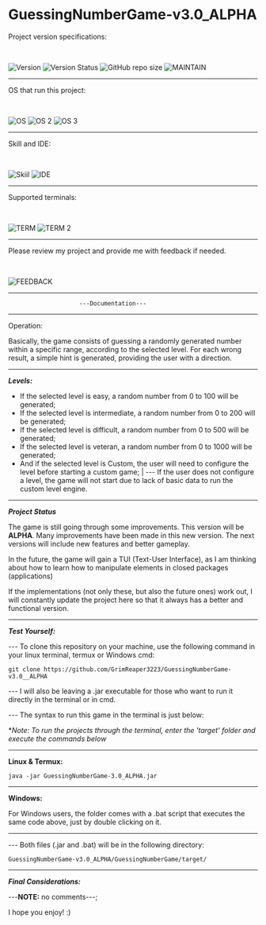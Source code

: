 
# GuessingNumberGame-v3.0_ALPHA

Project version specifications: 

<br>

![Version](https://img.shields.io/badge/Version-3.0__ALPHA-green)  ![Version Status](https://img.shields.io/badge/Version_Status-Stable-green)
![GitHub repo size](https://img.shields.io/github/repo-size/GrimReaper3223/GuessingNumberGame)  ![MAINTAIN](https://img.shields.io/badge/Maintained%3F-yes-green.svg)
  <hr>
  
  OS that run this project: 

<br>

![OS](https://img.shields.io/badge/Debian-A81D33?style=for-the-badge&logo=debian&logoColor=white) ![OS 2](https://img.shields.io/badge/Android-3DDC84?style=for-the-badge&logo=android&logoColor=white) ![OS 3](https://img.shields.io/badge/Windows-0078D6?style=for-the-badge&logo=windows&logoColor=white) 
<hr>

  Skill and IDE: 

<br>

![Skiil](https://img.shields.io/badge/Java-ED8B00?style=for-the-badge&logo=openjdk&logoColor=white) ![IDE](https://img.shields.io/badge/apache%20netbeans-1B6AC6?style=for-the-badge&logo=apache%20netbeans%20IDE&logoColor=white) 
<hr>

 Supported terminals: 

<br>

![TERM](https://img.shields.io/badge/GNU%20Bash-4EAA25?style=for-the-badge&logo=GNU%20Bash&logoColor=white) ![TERM 2](https://img.shields.io/badge/tmux-1BB91F?style=for-the-badge&logo=tmux&logoColor=white) 
<hr>

 Please review my project and provide me with feedback if needed. 

<br>

 ![FEEDBACK](https://img.shields.io/badge/Ask%20me-anything-1abc9c.svg)
<hr>

						---Documentation---

<hr>
						
Operation:

Basically, the game consists of guessing a randomly generated number within a specific range, according to the selected level.
For each wrong result, a simple hint is generated, providing the user with a direction.

<hr>

***Levels:***

 - If the selected level is easy, a random number from 0 to 100 will be generated;
 - If the selected level is intermediate, a random number from 0 to 200 will be generated;
 - If the selected level is difficult, a random number from 0 to 500 will be generated;
 - If the selected level is veteran, a random number from 0 to 1000 will be generated;
 - And if the selected level is Custom, the user will need to configure the level before starting a custom game;
	|
	--- If the user does not configure a level, the game will not start due to lack of basic data to run the custom level engine.

<hr>

***Project Status***

The game is still going through some improvements. This version will be **ALPHA**.
Many improvements have been made in this new version. The next versions will include new features and better gameplay.

In the future, the game will gain a TUI (Text-User Interface), as I am thinking about how to learn how to manipulate elements in closed packages (applications)

If the implementations (not only these, but also the future ones) work out, I will constantly update the project here so that it always has a better and functional version.

<hr>

***Test Yourself:***

--- To clone this repository on your machine, use the following command in your linux terminal, termux or Windows cmd:

    git clone https://github.com/GrimReaper3223/GuessingNumberGame-v3.0__ALPHA

--- I will also be leaving a .jar executable for those who want to run it directly in the terminal or in cmd.

--- The syntax to run this game in the terminal is just below:

**Note: To run the projects through the terminal, enter the 'target' folder and execute the commands below* 
	
<hr>

**Linux & Termux:**
		
    java -jar GuessingNumberGame-3.0_ALPHA.jar

<hr>

**Windows:**

For Windows users, the folder comes with a .bat script that executes the same code above, just by double clicking on it.

<hr>

--- Both files (.jar and .bat) will be in the following directory:

	GuessingNumberGame-v3.0_ALPHA/GuessingNumberGame/target/

<hr>

***Final Considerations:***

---**NOTE:** no comments---;

I hope you enjoy! :)
